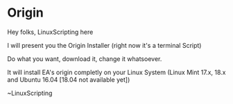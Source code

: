 # Origin

Hey folks, LinuxScripting here

I will present you the Origin Installer (right now it's a terminal Script)

Do what you want, download it, change it whatsoever.

It will install EA's origin completly on your Linux System (Linux Mint 17.x, 18.x and Ubuntu 16.04 [18.04 not available yet])

~LinuxScripting
